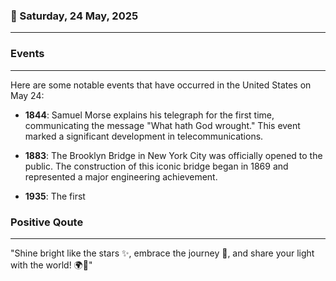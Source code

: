 ### 📅 Saturday, 24 May, 2025
------
### Events
------
Here are some notable events that have occurred in the United States on May 24:

- **1844**: Samuel Morse explains his telegraph for the first time, communicating the message "What hath God wrought." This event marked a significant development in telecommunications.
  
- **1883**: The Brooklyn Bridge in New York City was officially opened to the public. The construction of this iconic bridge began in 1869 and represented a major engineering achievement.
  
- **1935**: The first
### Positive Qoute
------
"Shine bright like the stars ✨, embrace the journey 🌈, and share your light with the world! 🌍💖"
